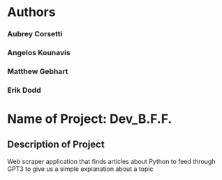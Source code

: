 # Authors
### Aubrey Corsetti
### Angelos Kounavis
### Matthew Gebhart
### Erik Dodd

# Name of Project: Dev_B.F.F.

## Description of Project
Web scraper application that finds articles about Python to feed through GPT3 to give us a simple explanation about a topic
